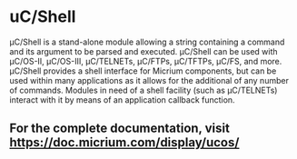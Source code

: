 # uC/Shell

μC/Shell is a stand-alone module allowing a string containing a command and its argument to be parsed and executed. μC/Shell can be used with μC/OS-II, μC/OS-III, μC/TELNETs, μC/FTPs, μC/TFTPs, μC/FS, and more. μC/Shell provides a shell interface for Micrium components, but can be used within many applications as it allows for the additional of any number of commands. Modules in need of a shell facility (such as μC/TELNETs) interact with it by means of an application callback function.

## For the complete documentation, visit https://doc.micrium.com/display/ucos/